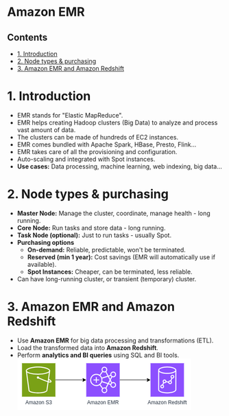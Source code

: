 # Amazon EMR <!-- omit in toc -->

## Contents <!-- omit in toc -->

- [1. Introduction](#1-introduction)
- [2. Node types \& purchasing](#2-node-types--purchasing)
- [3. Amazon EMR and Amazon Redshift](#3-amazon-emr-and-amazon-redshift)

# 1. Introduction

- EMR stands for "Elastic MapReduce".
- EMR helps creating Hadoop clusters (Big Data) to analyze and process vast amount of data.
- The clusters can be made of hundreds of EC2 instances.
- EMR comes bundled with Apache Spark, HBase, Presto, Flink...
- EMR takes care of all the provisioning and configuration.
- Auto-scaling and integrated with Spot instances.
- **Use cases:** Data processing, machine learning, web indexing, big data...

# 2. Node types & purchasing

- **Master Node:** Manage the cluster, coordinate, manage health - long running.
- **Core Node:** Run tasks and store data - long running.
- **Task Node (optional):** Just to run tasks - usually Spot.
- **Purchasing options**
  - **On-demand:** Reliable, predictable, won't be terminated.
  - **Reserved (min 1 year):** Cost savings (EMR will automatically use if available).
  - **Spot Instances:** Cheaper, can be terminated, less reliable.
- Can have long-running cluster, or transient (temporary) cluster.

# 3. Amazon EMR and Amazon Redshift

- Use **Amazon EMR** for big data processing and transformations (ETL).
- Load the transformed data into **Amazon Redshift**.
- Perform **analytics and BI queries** using SQL and BI tools.
  ![Amazon EMR and Amazon Redshift](/Images/Analytics/AmazonEMRRedshift.png)
